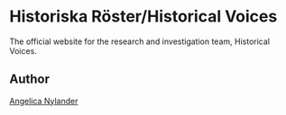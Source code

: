 # Historiska Röster/Historical Voices
The official website for the research and investigation team, Historical Voices.

## Author 
[Angelica Nylander](https://github.com/angien90)
